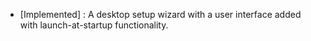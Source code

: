 - [Implemented] : A desktop setup wizard with a user interface added with launch-at-startup functionality.
